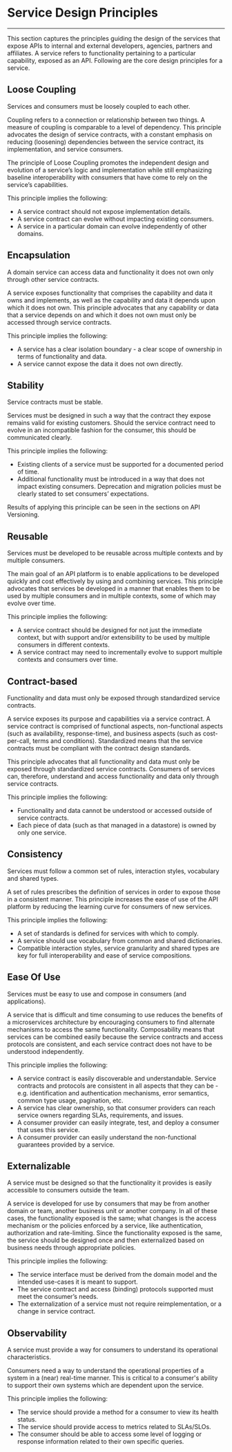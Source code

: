 # Service Design Principles

---

This section captures the principles guiding the design of the services that expose APIs to internal and external developers, agencies, partners and affiliates.
A service refers to functionality pertaining to a particular capability, exposed as an API.
Following are the core design principles for a service.

## Loose Coupling

Services and consumers must be loosely coupled to each other.

Coupling refers to a connection or relationship between two things.
A measure of coupling is comparable to a level of dependency.
This principle advocates the design of service contracts, with a constant emphasis on reducing (loosening) dependencies between the service contract, its implementation, and service consumers.

The principle of Loose Coupling promotes the independent design and evolution of a service’s logic and implementation while still emphasizing baseline interoperability with consumers that have come to rely on the service’s capabilities.

This principle implies the following:

- A service contract should not expose implementation details.
- A service contract can evolve without impacting existing consumers.
- A service in a particular domain can evolve independently of other domains.

## Encapsulation

A domain service can access data and functionality it does not own only through other service contracts.

A service exposes functionality that comprises the capability and data it owns and implements, as well as the capability and data it depends upon which it does not own.
This principle advocates that any capability or data that a service depends on and which it does not own must only be accessed through service contracts.

This principle implies the following:

- A service has a clear isolation boundary - a clear scope of ownership in terms of functionality and data.
- A service cannot expose the data it does not own directly.

## Stability

Service contracts must be stable.

Services must be designed in such a way that the contract they expose remains valid for existing customers.
Should the service contract need to evolve in an incompatible fashion for the consumer, this should be communicated clearly.

This principle implies the following:

- Existing clients of a service must be supported for a documented period of time.
- Additional functionality must be introduced in a way that does not impact existing consumers.
Deprecation and migration policies must be clearly stated to set consumers’ expectations.
  
Results of applying this principle can be seen in the sections on API Versioning. 

## Reusable

Services must be developed to be reusable across multiple contexts and by multiple consumers.

The main goal of an API platform is to enable applications to be developed quickly and cost effectively by using and combining services.
This principle advocates that services be developed in a manner that enables them to be used by multiple consumers and in multiple contexts, some of which may evolve over time.

This principle implies the following:

- A service contract should be designed for not just the immediate context, but with support and/or extensibility to be used by multiple consumers in different contexts.
- A service contract may need to incrementally evolve to support multiple contexts and consumers over time.

## Contract-based

Functionality and data must only be exposed through standardized service contracts.

A service exposes its purpose and capabilities via a service contract.
A service contract is comprised of functional aspects, non-functional aspects (such as availability, response-time), and business aspects (such as cost-per-call, terms and conditions).
Standardized means that the service contracts must be compliant with the contract design standards.

This principle advocates that all functionality and data must only be exposed through standardized service contracts.
Consumers of services can, therefore, understand and access functionality and data only through service contracts.

This principle implies the following:

- Functionality and data cannot be understood or accessed outside of service contracts.
- Each piece of data (such as that managed in a datastore) is owned by only one service.

## Consistency

Services must follow a common set of rules, interaction styles, vocabulary and shared types.

A set of rules prescribes the definition of services in order to expose those in a consistent manner.
This principle increases the ease of use of the API platform by reducing the learning curve for consumers of new services.

This principle implies the following:

- A set of standards is defined for services with which to comply.
- A service should use vocabulary from common and shared dictionaries.
- Compatible interaction styles, service granularity and shared types are key for full interoperability and ease of service compositions.

## Ease Of Use

Services must be easy to use and compose in consumers (and applications).

A service that is difficult and time consuming to use reduces the benefits of a microservices architecture by encouraging consumers to find alternate mechanisms to access the same functionality.
Composability means that services can be combined easily because the service contracts and access protocols are consistent, and each service contract does not have to be understood independently.

This principle implies the following:

- A service contract is easily discoverable and understandable.
Service contracts and protocols are consistent in all aspects that they can be - e.g. identification and authentication mechanisms, error semantics, common type usage, pagination, etc.
- A service has clear ownership, so that consumer providers can reach service owners regarding SLAs, requirements, and issues.
- A consumer provider can easily integrate, test, and deploy a consumer that uses this service.
- A consumer provider can easily understand the non-functional guarantees provided by a service.

## Externalizable

A service must be designed so that the functionality it provides is easily accessible to consumers outside the team.

A service is developed for use by consumers that may be from another domain or team, another business unit or another company.
In all of these cases, the functionality exposed is the same; what changes is the access mechanism or the policies enforced by a service, like authentication, authorization and rate-limiting.
Since the functionality exposed is the same, the service should be designed once and then externalized based on business needs through appropriate policies.

This principle implies the following:

- The service interface must be derived from the domain model and the intended use-cases it is meant to support.
- The service contract and access (binding) protocols supported must meet the consumer’s needs.
- The externalization of a service must not require reimplementation, or a change in service contract.

## Observability

A service must provide a way for consumers to understand its operational characteristics.

Consumers need a way to understand the operational properties of a system in a (near) real-time manner.
This is critical to a consumer's ability to support their own systems which are dependent upon the service.

This principle implies the following:

- The service should provide a method for a consumer to view its health status.
- The service should provide access to metrics related to SLAs/SLOs.
- The consumer should be able to access some level of logging or response information related to their own specific queries.
